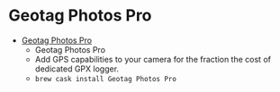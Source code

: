 # Geotag Photos Pro
- [Geotag Photos Pro](https://www.geotagphotos.net/)
  -  Geotag Photos Pro
  - Add GPS capabilities to your camera for the fraction the cost of dedicated GPX logger.
  - `brew cask install Geotag Photos Pro`
